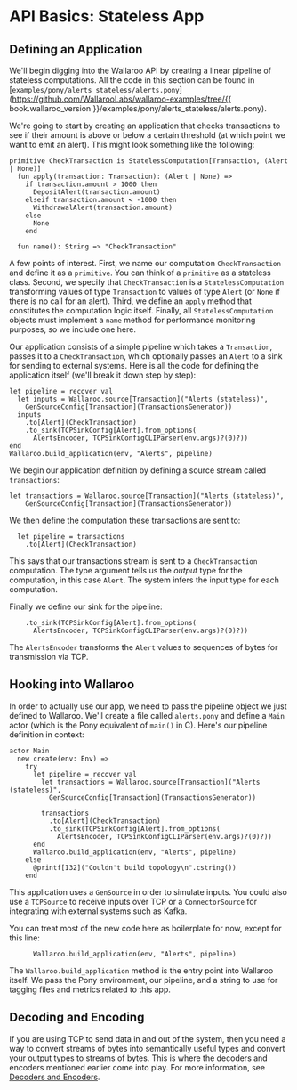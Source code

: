 # API Basics: Stateless App

## Defining an Application

We'll begin digging into the Wallaroo API by creating a linear pipeline of
stateless computations. All the code in this section can be found in
[`examples/pony/alerts_stateless/alerts.pony`](https://github.com/WallarooLabs/wallaroo-examples/tree/{{ book.wallaroo_version }}/examples/pony/alerts_stateless/alerts.pony).

We're going to start by creating an application that checks transactions to see if their amount is above or below a certain threshold (at which point we want to emit an alert). This might look something like the following:

```pony
primitive CheckTransaction is StatelessComputation[Transaction, (Alert | None)]
  fun apply(transaction: Transaction): (Alert | None) =>
    if transaction.amount > 1000 then
      DepositAlert(transaction.amount)
    elseif transaction.amount < -1000 then
      WithdrawalAlert(transaction.amount)
    else
      None
    end

  fun name(): String => "CheckTransaction"
```

A few points of interest. First, we name our computation `CheckTransaction` and define it as a `primitive`. You can think of a `primitive` as a stateless class. Second, we specify that `CheckTransaction` is a `StatelessComputation` transforming values of type
`Transaction` to values of type `Alert` (or `None` if there is no call for an alert). Third, we define an `apply` method that constitutes the computation logic itself. Finally, all `StatelessComputation` objects must implement a `name` method for performance monitoring purposes, so we include one here.

Our application consists of a simple pipeline which takes a `Transaction`, passes it to a `CheckTransaction`, which optionally passes an `Alert` to a sink for sending to external systems. Here is all the code for defining the application itself (we'll break it down step by step):

```pony
let pipeline = recover val
  let inputs = Wallaroo.source[Transaction]("Alerts (stateless)",
    GenSourceConfig[Transaction](TransactionsGenerator))
  inputs
    .to[Alert](CheckTransaction)
    .to_sink(TCPSinkConfig[Alert].from_options(
      AlertsEncoder, TCPSinkConfigCLIParser(env.args)?(0)?))
end
Wallaroo.build_application(env, "Alerts", pipeline)
```

We begin our application definition by defining a source stream called `transactions`:   

```
let transactions = Wallaroo.source[Transaction]("Alerts (stateless)",
    GenSourceConfig[Transaction](TransactionsGenerator))
```
We then define the computation these transactions are sent to:

```pony
  let pipeline = transactions
    .to[Alert](CheckTransaction)
```

This says that our transactions stream is sent to a `CheckTransaction` computation. The type argument tells us the _output_ type for the computation, in this case `Alert`. The system infers the input type for each computation. 

Finally we define our sink for the pipeline:

```pony
    .to_sink(TCPSinkConfig[Alert].from_options(
      AlertsEncoder, TCPSinkConfigCLIParser(env.args)?(0)?))
```

The `AlertsEncoder` transforms the `Alert` values to sequences of bytes for transmission via TCP. 

## Hooking into Wallaroo

In order to actually use our app, we need to pass the pipeline object we
just defined to Wallaroo. We'll create a file called `alerts.pony` and
define a `Main` actor (which is the Pony equivalent of `main()` in C). Here's
our pipeline definition in context:

```pony
actor Main
  new create(env: Env) =>
    try
      let pipeline = recover val
        let transactions = Wallaroo.source[Transaction]("Alerts (stateless)",
          GenSourceConfig[Transaction](TransactionsGenerator))

        transactions
          .to[Alert](CheckTransaction)
          .to_sink(TCPSinkConfig[Alert].from_options(
            AlertsEncoder, TCPSinkConfigCLIParser(env.args)?(0)?))
      end
      Wallaroo.build_application(env, "Alerts", pipeline)
    else
      @printf[I32]("Couldn't build topology\n".cstring())
    end
```

This application uses a `GenSource` in order to simulate inputs. You could also use a `TCPSource` to receive inputs over TCP or a `ConnectorSource` for integrating with external systems such as Kafka.

You can treat most of the new code here as boilerplate for now, except for this line:

```pony
      Wallaroo.build_application(env, "Alerts", pipeline)
```

The `Wallaroo.build_application` method is the entry point into Wallaroo itself. We pass the Pony environment, our pipeline, and a string to use for tagging files and metrics related to this app.

## Decoding and Encoding

If you are using TCP to send data in and out of the system, then you need a way
to convert streams of bytes into semantically useful types and convert your
output types to streams of bytes. This is where the decoders and encoders
mentioned earlier come into play. For more information, see
[Decoders and Encoders](decoders-and-encoders.md).
